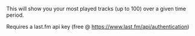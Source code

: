 This will show you your most played tracks (up to 100) over a given time period.

Requires a last.fm api key (free @ https://www.last.fm/api/authentication)
